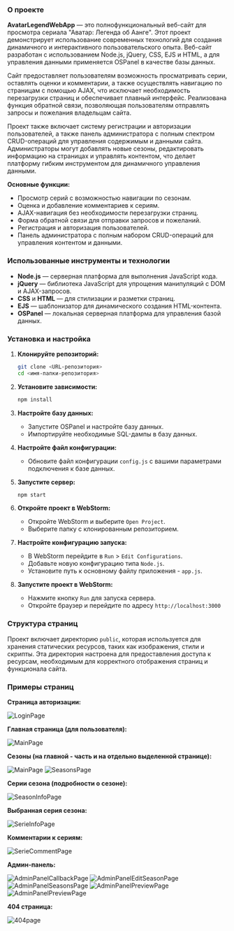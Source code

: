 ### О проекте

**AvatarLegendWebApp** — это полнофункциональный веб-сайт для просмотра сериала "Аватар: Легенда об Аанге". Этот проект демонстрирует использование современных технологий для создания динамичного и интерактивного пользовательского опыта. Веб-сайт разработан с использованием Node.js, jQuery, CSS, EJS и HTML, а для управления данными применяется OSPanel в качестве базы данных.

Сайт предоставляет пользователям возможность просматривать серии, оставлять оценки и комментарии, а также осуществлять навигацию по страницам с помощью AJAX, что исключает необходимость перезагрузки страниц и обеспечивает плавный интерфейс. Реализована функция обратной связи, позволяющая пользователям отправлять запросы и пожелания владельцам сайта. 

Проект также включает систему регистрации и авторизации пользователей, а также панель администратора с полным спектром CRUD-операций для управления содержимым и данными сайта. Администраторы могут добавлять новые сезоны, редактировать информацию на страницах и управлять контентом, что делает платформу гибким инструментом для динамичного управления данными.

**Основные функции:**
- Просмотр серий с возможностью навигации по сезонам.
- Оценка и добавление комментариев к сериям.
- AJAX-навигация без необходимости перезагрузки страниц.
- Форма обратной связи для отправки запросов и пожеланий.
- Регистрация и авторизация пользователей.
- Панель администратора с полным набором CRUD-операций для управления контентом и данными.

### Использованные инструменты и технологии

- **Node.js** — серверная платформа для выполнения JavaScript кода.
- **jQuery** — библиотека JavaScript для упрощения манипуляций с DOM и AJAX-запросов.
- **CSS** и **HTML** — для стилизации и разметки страниц.
- **EJS** — шаблонизатор для динамического создания HTML-контента.
- **OSPanel** — локальная серверная платформа для управления базой данных.

### Установка и настройка

1. **Клонируйте репозиторий:**
   ```bash
   git clone <URL-репозитория>
   cd <имя-папки-репозитория>
   ```

2. **Установите зависимости:**
   ```bash
   npm install
   ```

3. **Настройте базу данных:**
   - Запустите OSPanel и настройте базу данных.
   - Импортируйте необходимые SQL-дампы в базу данных.

4. **Настройте файл конфигурации:**
   - Обновите файл конфигурации `config.js` с вашими параметрами подключения к базе данных.

5. **Запустите сервер:**
   ```bash
   npm start
   ```

6. **Откройте проект в WebStorm:**
   - Откройте WebStorm и выберите `Open Project`.
   - Выберите папку с клонированным репозиторием.

7. **Настройте конфигурацию запуска:**
   - В WebStorm перейдите в `Run` > `Edit Configurations`.
   - Добавьте новую конфигурацию типа `Node.js`.
   - Установите путь к основному файлу приложения - `app.js`.

8. **Запустите проект в WebStorm:**
   - Нажмите кнопку `Run` для запуска сервера.
   - Откройте браузер и перейдите по адресу `http://localhost:3000`

### Cтруктура страниц

Проект включает директорию `public`, которая используется для хранения статических ресурсов, таких как изображения, стили и скрипты. Эта директория настроена для предоставления доступа к ресурсам, необходимым для корректного отображения страниц и функционала сайта.

### Примеры страниц

**Страница авторизации:**

![LoginPage](./readme-img/auth.png)

**Главная страница (для пользователя):**

![MainPage](./readme-img/main-page.png)

**Сезоны (на главной - часть и на отдельно выделенной странице):**

![MainPage](./readme-img/select-season-main-page.png)
![SeasonsPage](./readme-img/seasons.png)

**Серии сезона (подробности о сезоне):**

![SeasonInfoPage](./readme-img/season.png)

**Выбранная серия сезона:**

![SerieInfoPage](./readme-img/serie.png)

**Комментарии к сериям:**

![SerieCommentPage](./readme-img/comment-user.png)

**Админ-панель:**

![AdminPanelCallbackPage](./readme-img/edit-callback.png)
![AdminPanelEditSeasonPage](./readme-img/edit-seasons-video.png)
![AdminPanelSeasonsPage](./readme-img/edit-seasons.png)
![AdminPanelPreviewPage](./readme-img/edit-preview.png)
![AdminPanelPreviewPage](./readme-img/admin-comment.png)

**404 страница:**

![404page](./readme-img/404.png)